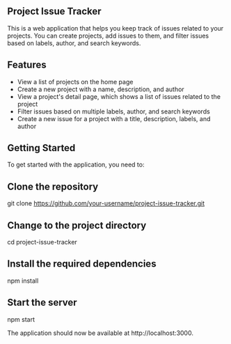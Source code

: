 ## Project Issue Tracker

This is a web application that helps you keep track of issues related to your projects. You can create projects, add issues to them, and filter issues based on labels, author, and search keywords.

## Features
- View a list of projects on the home page
- Create a new project with a name, description, and author
- View a project's detail page, which shows a list of issues related to the project
- Filter issues based on multiple labels, author, and search keywords
- Create a new issue for a project with a title, description, labels, and author

## Getting Started
To get started with the application, you need to:

## Clone the repository

git clone https://github.com/your-username/project-issue-tracker.git

## Change to the project directory

cd project-issue-tracker

## Install the required dependencies

npm install

## Start the server

npm start


The application should now be available at http://localhost:3000.
